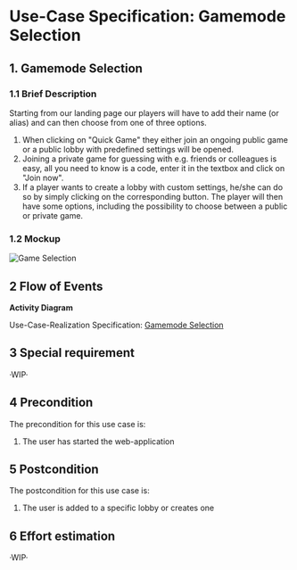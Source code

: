 # Use-Case Specification: Gamemode Selection

## 1. Gamemode Selection

### 1.1 Brief Description
Starting from our landing page our players will have to add their name (or alias) and can then choose from one of three options.
1. When clicking on "Quick Game" they either join an ongoing public game or a public lobby with predefined settings will be opened.
2. Joining a private game for guessing with e.g. friends or colleagues is easy, all you need to know is a code, enter it in the textbox and click on "Join now".
3. If a player wants to create a lobby with custom settings, he/she can do so by simply clicking on the corresponding button. The player will then have some options, including the possibility to choose between a public or private game.

### 1.2 Mockup

![Game Selection](https://user-images.githubusercontent.com/62339676/197399336-873d976e-2287-48c8-a130-b24047585da8.jpg)

## 2 Flow of Events

**Activity Diagram**


Use-Case-Realization Specification: [Gamemode Selection](https://github.com/Tiaaam/GuessMaster/blob/master/docs/UCRS_Gamemode_Selection.md)

## 3 Special requirement 
·WIP·

## 4 Precondition

The precondition for this use case is:

  1. The user has started the web-application

## 5 Postcondition
The postcondition for this use case is:

  1. The user is added to a specific lobby or creates one

## 6 Effort estimation 
·WIP·
